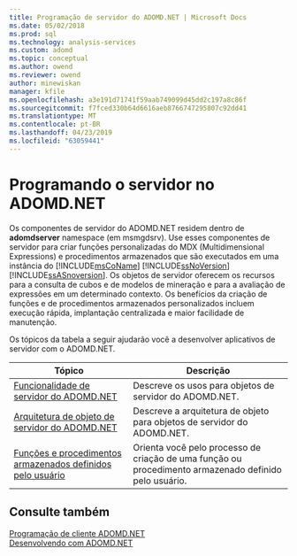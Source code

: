 ```yaml
---
title: Programação de servidor do ADOMD.NET | Microsoft Docs
ms.date: 05/02/2018
ms.prod: sql
ms.technology: analysis-services
ms.custom: adomd
ms.topic: conceptual
ms.author: owend
ms.reviewer: owend
author: minewiskan
manager: kfile
ms.openlocfilehash: a3e191d71741f59aab749099d45dd2c197a8c86f
ms.sourcegitcommit: f7fced330b64d6616aeb8766747295807c92dd41
ms.translationtype: MT
ms.contentlocale: pt-BR
ms.lasthandoff: 04/23/2019
ms.locfileid: "63059441"
---
```

# <a name="adomdnet-server-programming"></a>Programando o servidor no ADOMD.NET
  Os componentes de servidor do ADOMD.NET residem dentro de **adomdserver** namespace (em msmgdsrv). Use esses componentes de servidor para criar funções personalizadas do MDX (Multidimensional Expressions) e procedimentos armazenados que são executados em uma instância do [!INCLUDE[msCoName](../../includes/msconame-md.md)] [!INCLUDE[ssNoVersion](../../includes/ssnoversion-md.md)] [!INCLUDE[ssASnoversion](../../includes/ssasnoversion-md.md)]. Os objetos de servidor oferecem os recursos para a consulta de cubos e de modelos de mineração e para a avaliação de expressões em um determinado contexto. Os benefícios da criação de funções e de procedimentos armazenados personalizados incluem execução rápida, implantação centralizada e maior facilidade de manutenção.  
  
 Os tópicos da tabela a seguir ajudarão você a desenvolver aplicativos de servidor com o ADOMD.NET.  
  
|Tópico|Descrição|  
|-----------|-----------------|  
|[Funcionalidade de servidor do ADOMD.NET](https://docs.microsoft.com/bi-reference/adomd/multidimensional-models-adomd-net-server/adomd-net-server-functionality)|Descreve os usos para objetos de servidor do ADOMD.NET.|  
|[Arquitetura de objeto de servidor do ADOMD.NET](https://docs.microsoft.com/bi-reference/adomd/multidimensional-models-adomd-net-server/adomd-net-server-object-architecture)|Descreve a arquitetura de objeto para objetos de servidor do ADOMD.NET.|  
|[Funções e procedimentos armazenados definidos pelo usuário](https://docs.microsoft.com/bi-reference/adomd/multidimensional-models-adomd-net-server/user-defined-functions-and-stored-procedures)|Orienta você pelo processo de criação de uma função ou procedimento armazenado definido pelo usuário.|  
  
## <a name="see-also"></a>Consulte também  
 [Programação de cliente ADOMD.NET](https://docs.microsoft.com/bi-reference/adomd/multidimensional-models-adomd-net-client/adomd-net-client-programming)   
 [Desenvolvendo com ADOMD.NET](https://docs.microsoft.com/bi-reference/adomd/developing-with-adomd-net)  
  
  
